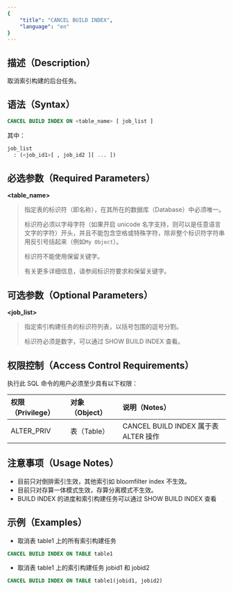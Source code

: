 ```yaml
---
{
    "title": "CANCEL BUILD INDEX",
    "language": "en"
}
---
```


<!--
Licensed to the Apache Software Foundation (ASF) under one
or more contributor license agreements.  See the NOTICE file
distributed with this work for additional information
regarding copyright ownership.  The ASF licenses this file
to you under the Apache License, Version 2.0 (the
"License"); you may not use this file except in compliance
with the License.  You may obtain a copy of the License at

  http://www.apache.org/licenses/LICENSE-2.0

Unless required by applicable law or agreed to in writing,
software distributed under the License is distributed on an
"AS IS" BASIS, WITHOUT WARRANTIES OR CONDITIONS OF ANY
KIND, either express or implied.  See the License for the
specific language governing permissions and limitations
under the License.
-->

## 描述（Description）

取消索引构建的后台任务。

## 语法（Syntax）

```SQL
CANCEL BUILD INDEX ON <table_name> [ job_list ]
```

其中：

```SQL
job_list
  : (<job_id1>[ , job_id2 ][ ... ])
```

## 必选参数（Required Parameters）

**<table_name>**

> 指定表的标识符（即名称），在其所在的数据库（Database）中必须唯一。
>
> 标识符必须以字母字符（如果开启 unicode 名字支持，则可以是任意语言文字的字符）开头，并且不能包含空格或特殊字符，除非整个标识符字符串用反引号括起来（例如`My Object`）。
>
> 标识符不能使用保留关键字。
>
> 有关更多详细信息，请参阅标识符要求和保留关键字。

## 可选参数（Optional Parameters）

**<job_list>**

> 指定索引构建任务的标识符列表，以括号包围的逗号分割。
>
> 标识符必须是数字，可以通过 SHOW BUILD INDEX 查看。

## 权限控制（Access Control Requirements）

执行此 SQL 命令的用户必须至少具有以下权限：

| 权限（Privilege） | 对象（Object） | 说明（Notes）                        |
| :---------------- | :------------- | :----------------------------------- |
| ALTER_PRIV        | 表（Table）    | CANCEL BUILD INDEX 属于表 ALTER 操作 |

## 注意事项（Usage Notes）

- 目前只对倒排索引生效，其他索引如 bloomfilter index 不生效。
- 目前只对存算一体模式生效，存算分离模式不生效。
- BUILD INDEX 的进度和索引构建任务可以通过 SHOW BUILD INDEX 查看

## 示例（Examples）

- 取消表 table1 上的所有索引构建任务

```SQL
CANCEL BUILD INDEX ON TABLE table1
```

- 取消表 table1 上的索引构建任务 jobid1 和 jobid2

```SQL
CANCEL BUILD INDEX ON TABLE table1(jobid1, jobid2)
```